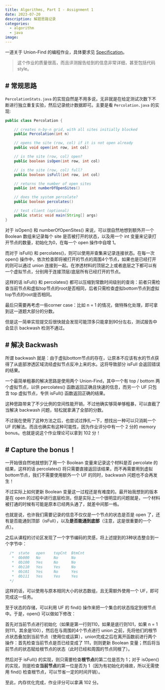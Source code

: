 ```yaml
---
title: Algorithms, Part I - Assignment 1
date: 2023-07-20
description: 解题思路记录
categories: 
  - algorithm
  - java
image: 
---
```


一道关于 Union-Find 的编程作业，具体要求见 [Specification](https://coursera.cs.princeton.edu/algs4/assignments/percolation/specification.php)。

> 这个作业的质量很高，而且评测报告给到的信息非常详细，甚至包括代码style。

## # 常规思路

`PercolationStats.java` 的实现自然是不用多说，无非就是在给定测试次数下不断进行独立重复实验，然后记录统计数据即可。主要是看 `Percolation.java` 的实现:

```java
public class Percolation {

    // creates n-by-n grid, with all sites initially blocked
    public Percolation(int n)

    // opens the site (row, col) if it is not open already
    public void open(int row, int col)

    // is the site (row, col) open?
    public boolean isOpen(int row, int col)

    // is the site (row, col) full?
    public boolean isFull(int row, int col)

    // returns the number of open sites
    public int numberOfOpenSites()

    // does the system percolate?
    public boolean percolates()

    // test client (optional)
    public static void main(String[] args)
}
```

对于 isOpen() 和 numberOfOpenSites() 来说，可以很自然地想到额外开一个 Boolean 数组来记录每个 site 是否被打开的状态，以及用一个 int 变量来记录打开节点的数量，初始化为0，在每一个 open 操作中自增 1。

而对于 isFull() 和 percolates()，则可以使用并查集来记录连接状态。在每一次 open() 操作中，依次检查即将被打开的节点的周围4个节点，如果也是已经打开的则可以通过 union 连接到一起。在渗透材料的顶层之上或者底层之下都可以有一个虚拟节点，分别用于连接顶层/底层所有已经打开的节点。

这样的话 isFull() 和 percolates() 都可以压缩到常数时间级别的查询：前者只需检查当前节点和虚拟top节点的root是否相同，后者只需检查虚拟bottom节点到虚拟top节点的root是否相同。

最后只需要再考虑一些corner case：比如 n = 1 的情况，做特殊化处理，即可拿到这一道题大部分的分数。

但是这一简单实现提交后很快就会发现可能顶多只能拿到90分左右，测试报告中会显示 backwash 检测不通过。

## # 解决 Backwash

所谓 backwash 就是：由于虚拟bottom节点的存在，让原本不应该有水的节点获得了从底部渗透区域流经虚拟节点反冲上来的水。这将导致部分 isFull 会返回错误的结果。

一个最简单粗暴的解决思路是使用两个 Union-Find，其中一个有 top / bottom 两个虚拟节点，以供 percolates() 函数返回正确且快速的信息，而另一个 UF 只包含 top 虚拟节点，专供 isFull() 函数返回正确的结果。

这种思路带来了不少比例的空间性能开销，不过他确实够简单够粗暴，可以直截了当解决 backwash 问题，轻松就拿满了全部的分数。

不过我在使用了这种方法之后，也尝试过挣扎一下，想找出一种可以只消耗一个 UF 的解法。而且也确实有这种可能性，因为作业评分中有一个 2 分的 memory bonus。也就是说这个作业理论可以拿到 102 分！

## # Capture the bonus！

一开始很自然地就想到了用一个 Boolean 变量来记录这个材料是否 percolate 的结果，这样的话 percolates() 将只需要直接返回该结果，而不再需要用到虚拟bottom节点，我们不需要使用额外一个 UF 的同时，backwash 问题也不会再发生！

不过实际上如何更新 Boolean 变量这一过程还是有难度的。最开始我想到的版本是在 open 的过程中进行底层检测，但是实际上一个很明显的问题就是，一个材料被打通的时候有可能是原本已经两头通了，就差中间那一格。

也就是说，也许我们需要记录的信息不仅仅是一个节点的状态是否是 open 了，还有是否能通到顶部（isFull），以及**是否能通到底部**（注意，这是很重要的一个点）。

之后从课程的讨论区发现了一个字节编码的灵感，将上述提到的3种状态整合到一个字节中：

```java
  /*  state   open    topCnt  BtmCnt
   *  0b000   No      No      No 
   *  0b100   Yes     No      No
   *  0b110   Yes     Yes     No
   *  0b101   Yes     No      Yes
   *  0b111   Yes     Yes     Yes
  */
```

这样的话，可以使用与原本相同大小的状态数组，且无需额外使用一个 UF，即可完成这一任务。

至于状态的存储，可以利用 UF 的 find() 操作来把一个集合的状态指定到根节点中。于是，open() 可以做如下修改：

首先对当前节点进行初始化（如果是第一行则110，如果是底行则101，如果 n = 1 则111，其余是100），然后在与周围的4个节点进行 union 之前，先将他们的根节点状态叠加到当前节点（使用位或运算），union完成之后在离开函数前进行两个操作：首先检查当前节点是否已经变成了 111，则则更新 Boolean 变量；然后将当前节点的状态赋给根节点的状态（此时已经和周围的节点同根了）。

然后对于 isFull() 的实现，则只需要检查**根节点**的第二位是否为 1；对于 isOpen() 的实现，则是检查**当前节点**的第一位是否为 1（因为有初始化的缘故，所以无需使用 find() 检查根节点，可以节省一定的时间开销）。

至此，内存优化完成，作业评分可以拿满 102 分。